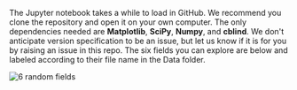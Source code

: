 The Jupyter notebook takes a while to load in GitHub. We recommend you clone the repository and open it on your own computer. The only dependencies needed are **Matplotlib**, **SciPy**, **Numpy**, and **cblind**. We don't anticipate version specification to be an issue, but let us know if it is for you by raising an issue in this repo. The six fields you can explore are below and labeled according to their file name in the Data folder.

![6 random fields]((https://github.com/sabrinastronomy/rosetta-stone/blob/main/6_random_fields.png))

